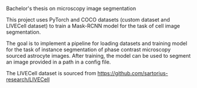 Bachelor's thesis on microscopy image segmentation

This project uses PyTorch and COCO datasets (custom dataset and LIVECell dataset) to train a Mask-RCNN model for the task of cell image segmentation.

The goal is to implement a pipeline for loading datasets and training model for the task of instance segmentation of phase contrast microscopy sourced astrocyte images.
After training, the model can be used to segment an image provided in a path in a config file.

The LIVECell dataset is sourced from 
https://github.com/sartorius-research/LIVECell
